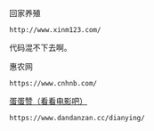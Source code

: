 
回家养殖

```
http://www.xinm123.com/
```

代码混不下去啊。

惠农网
```
https://www.cnhnb.com/
```


[蛋蛋赞（看看电影吧）](https://www.dandanzan.cc/dianying/)
```
https://www.dandanzan.cc/dianying/
```
